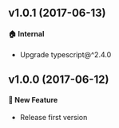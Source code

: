 ## v1.0.1 (2017-06-13)

#### 🏠 Internal
- Upgrade typescript@^2.4.0

## v1.0.0 (2017-06-12)

#### 🚀 New Feature
- Release first version

